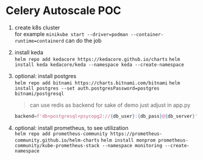 # Celery Autoscale POC

1. create k8s cluster  
   for example `minikube start --driver=podman --container-runtime=containerd` can do the job

2. install keda  
   `helm repo add kedacore https://kedacore.github.io/charts`
   `helm install keda kedacore/keda --namespace keda --create-namespace`

3. optional: install postgres  
   `helm repo add bitnami https://charts.bitnami.com/bitnami`
   `helm install postgres --set auth.postgresPassword=postgres bitnami/postgresql`
   > can use redis as backend for sake of demo just adjust in app.py
   ```python
   backend=f'db+postgresql+psycopg2://{db_user}:{db_pass}@{db_server}'
   ```

4. optional: install prometheus, to see utilization  
   `helm repo add prometheus-community https://prometheus-community.github.io/helm-charts`
   `helm install monprom prometheus-community/kube-prometheus-stack --namespace monitoring --create-namespace`